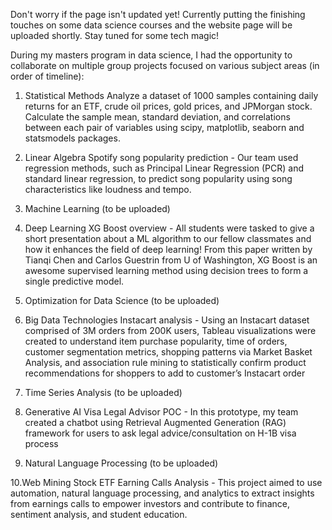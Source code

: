 Don't worry if the page isn't updated yet! Currently putting the finishing touches on some data science courses and the website page will be uploaded shortly. Stay tuned for some tech magic!

During my masters program in data science, I had the opportunity to collaborate on multiple group projects focused on various subject areas (in order of timeline):

1. Statistical Methods 
Analyze a dataset of 1000 samples containing daily returns for an ETF, crude oil prices, gold prices, and JPMorgan stock. Calculate the sample mean, standard deviation, and correlations between each pair of variables using scipy, matplotlib, seaborn and statsmodels packages.

3. Linear Algebra
Spotify song popularity prediction - Our team used regression methods, such as Principal Linear Regression (PCR) and standard linear regression, to predict song popularity using song characteristics like loudness and tempo.

4. Machine Learning (to be uploaded)

5. Deep Learning
XG Boost overview - All students were tasked to give a short presentation about a ML algorithm to our fellow classmates and how it enhances the field of deep learning! From this paper written by Tianqi Chen and Carlos Guestrin from U of Washington, XG Boost is an awesome supervised learning method using decision trees to form a single predictive model.

6. Optimization for Data Science (to be uploaded)

7. Big Data Technologies
Instacart analysis - Using an Instacart dataset comprised of 3M orders from 200K users, Tableau visualizations were created to understand item purchase popularity, time of orders, customer segmentation metrics, shopping patterns via Market Basket Analysis, and association rule mining to statistically confirm product recommendations for shoppers to add to customer’s Instacart order

8. Time Series Analysis (to be uploaded)

9. Generative AI
Visa Legal Advisor POC - In this prototype, my team created a chatbot using Retrieval Augmented Generation (RAG) framework for users to ask legal advice/consultation on H-1B visa process

10. Natural Language Processing (to be uploaded)

10.Web Mining
Stock ETF Earning Calls Analysis - This project aimed to use automation, natural language processing, and analytics to extract insights from earnings calls to empower investors and contribute to finance, sentiment analysis, and student education.
